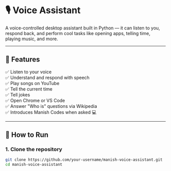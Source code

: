 # 🎙️ Voice Assistant

A voice-controlled desktop assistant built in Python — it can listen to you, respond back, and perform cool tasks like opening apps, telling time, playing music, and more.

---

## 🔧 Features

✅ Listen to your voice  
✅ Understand and respond with speech  
✅ Play songs on YouTube  
✅ Tell the current time  
✅ Tell jokes  
✅ Open Chrome or VS Code  
✅ Answer "Who is" questions via Wikipedia  
✅ Introduces Manish Codes when asked 💻

---

## 🚀 How to Run

### 1. Clone the repository
```bash
git clone https://github.com/your-username/manish-voice-assistant.git
cd manish-voice-assistant
